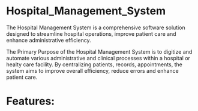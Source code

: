 # Hospital_Management_System
The Hospital Management System is a comprehensive software solution designed to streamline hospital operations, improve patient care and enhance administrative efficiency.

The Primary Purpose of the Hospital Management System is to digitize and automate various administrative and clinical processes within a hospital or healty care facility. By centralizing patients, records, appointments, the system aims to improve overall efficiency, reduce errors and enhance patient care.

# Features:
